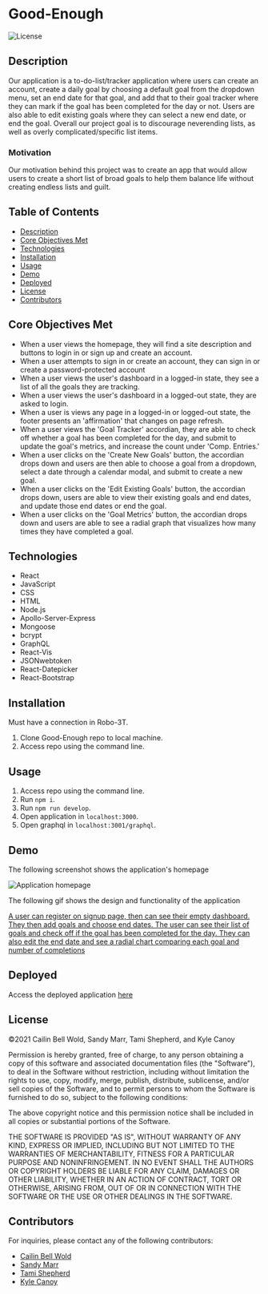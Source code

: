 # Good-Enough

![License](https://img.shields.io/badge/License-MIT-yellow.svg)

## Description

Our application is a to-do-list/tracker application where users can create an account, create a daily goal by choosing a default goal from the dropdown menu, set an end date for that goal, and add that to their goal tracker where they can mark if the goal has been completed for the day or not. Users are also able to edit existing goals where they can select a new end date, or end the goal. Overall our project goal is to discourage neverending lists, as well as overly complicated/specific list items.

### Motivation

Our motivation behind this project was to create an app that would allow users to create a short list of broad goals to help them balance life without creating endless lists and guilt.

## Table of Contents

- [Description](#description)
- [Core Objectives Met](#coreobjectivesmet)
- [Technologies](#technologies)
- [Installation](#installation)
- [Usage](#usage)
- [Demo](#demo)
- [Deployed](#deployed)
- [License](#license)
- [Contributors](#contributors)

## Core Objectives Met

- When a user views the homepage, they will find a site description and buttons to login in or sign up and create an account.
- When a user attempts to sign in or create an account, they can sign in or create a password-protected account
- When a user views the user's dashboard in a logged-in state, they see a list of all the goals they are tracking.
- When a user views the user's dashboard in a logged-out state, they are asked to login.
- When a user is views any page in a logged-in or logged-out state, the footer presents an 'affirmation' that changes on page refresh.
- When a user views the 'Goal Tracker' accordian, they are able to check off whether a goal has been completed for the day, and submit to update the goal's metrics, and increase the count under 'Comp. Entries.'
- When a user clicks on the 'Create New Goals' button, the accordian drops down and users are then able to choose a goal from a dropdown, select a date through a calendar modal, and submit to create a new goal.
- When a user clicks on the 'Edit Existing Goals' button, the accordian drops down, users are able to view their existing goals and end dates, and update those end dates or end the goal.
- When a user clicks on the 'Goal Metrics' button, the accordian drops down and users are able to see a radial graph that visualizes how many times they have completed a goal.

## Technologies

- React
- JavaScript
- CSS
- HTML
- Node.js
- Apollo-Server-Express
- Mongoose
- bcrypt
- GraphQL
- React-Vis
- JSONwebtoken
- React-Datepicker
- React-Bootstrap

## Installation

Must have a connection in Robo-3T.

1. Clone Good-Enough repo to local machine.
2. Access repo using the command line.

## Usage

1. Access repo using the command line.
2. Run `npm i`.
3. Run `npm run develop`.
4. Open application in `localhost:3000`.
5. Open graphql in `localhost:3001/graphql`.

## Demo

The following screenshot shows the application's homepage

![Application homepage](./client/public/screenShot.png)

The following gif shows the design and functionality of the application

[A user can register on signup page, then can see their empty dashboard. They then add goals and choose end dates. The user can see their list of goals and check off if the goal has been completed for the day. They can also edit the end date and see a radial chart comparing each goal and number of completions](/client/public/GoodEnuff.gif)

## Deployed

Access the deployed application [here](https://good-enuff.herokuapp.com/dashboard)

## License

©2021 Cailin Bell Wold, Sandy Marr, Tami Shepherd, and Kyle Canoy

Permission is hereby granted, free of charge, to any person obtaining a copy of this software and associated documentation files (the "Software"), to deal in the Software without restriction, including without limitation the rights to use, copy, modify, merge, publish, distribute, sublicense, and/or sell copies of the Software, and to permit persons to whom the Software is furnished to do so, subject to the following conditions:

The above copyright notice and this permission notice shall be included in all copies or substantial portions of the Software.

THE SOFTWARE IS PROVIDED "AS IS", WITHOUT WARRANTY OF ANY KIND, EXPRESS OR IMPLIED, INCLUDING BUT NOT LIMITED TO THE WARRANTIES OF MERCHANTABILITY, FITNESS FOR A PARTICULAR PURPOSE AND NONINFRINGEMENT. IN NO EVENT SHALL THE AUTHORS OR COPYRIGHT HOLDERS BE LIABLE FOR ANY CLAIM, DAMAGES OR OTHER LIABILITY, WHETHER IN AN ACTION OF CONTRACT, TORT OR OTHERWISE, ARISING FROM, OUT OF OR IN CONNECTION WITH THE SOFTWARE OR THE USE OR OTHER DEALINGS IN THE SOFTWARE.

## Contributors

For inquiries, please contact any of the following contributors:

- [Cailin Bell Wold](https://github.com/CailinBellWold)
- [Sandy Marr](https://github.com/sandra-marr)
- [Tami Shepherd](https://github.com/Fett-Boba)
- [Kyle Canoy](https://github.com/jkcanoy)
